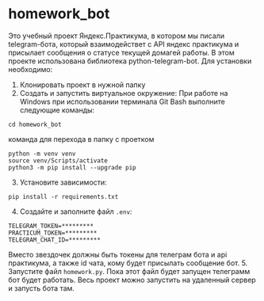 # homework_bot
Это учебный проект Яндекс.Практикума, в котором мы писали telegram-бота, который взаимодействет с API яндекс практикума и присылает сообщения о статусе текущей домагей работы. В этом проекте использована библиотека python-telegram-bot. 
Для установки необходимо:
1. Клонировать проект в нужной папку
2. Создать и запустить виртуальное окружение:
При работе на Windows при использовании терминала Git Bash выполните следующие команды:
```
cd homework_bot
```
команда для перехода в папку с проетком
```
python -m venv venv
source venv/Scripts/activate
python3 -m pip install --upgrade pip
```
3. Установите зависимости:
```
pip install -r requirements.txt
```
4. Создайте и заполните файл ```.env```:
```
TELEGRAM_TOKEN=*********
PRACTICUM_TOKEN=*********
TELEGRAM_CHAT_ID=*********
```
Вместо звездочек должны быть токены для телеграм бота и api практикума, а также id чата, кому будет присылать сообщение бот.
5. Запустите файл ```homework.py```. 
Пока этот файл будет запущен телеграмм бот будет работать. Весь проект можно запустить на удаленный сервер и запусть бота там.
